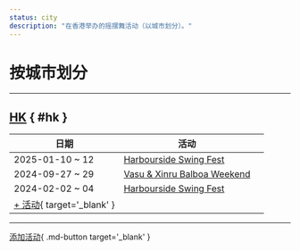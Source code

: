 ```yaml
---
status: city
description: "在香港举办的摇摆舞活动（以城市划分）。"
---
```


# 按城市划分

---

## <a id=hk></a>[HK](#hk) { #hk }

| 日期 | 活动 | |
| --- | --- | --- |
| 2025-01-10 ~ 12 | [Harbourside Swing Fest](harbourside-swing-fest-2025.md) |  |
| 2024-09-27 ~ 29 | [Vasu & Xinru Balboa Weekend](vasu-n-xinru-balboa-weekend-2024.md) |  |
| 2024-02-02 ~ 04 | [Harbourside Swing Fest](harbourside-swing-fest-2024.md) |  |
| [+ 活动](https://github.com/swingdance/events/issues/new?assignees=&labels=add+event&projects=&template=02-add_entity.yml&title=%5B2024%2Fhk%5D%20%3CName%3E&region=hk&province=HK&city=HK&org_id=&date_starts=2024-&date_ends=2024-){ target='_blank' }

---

[添加活动](https://github.com/swingdance/events/issues/new?assignees=&labels=add+event&projects=&template=02-add_entity.yml&title=%5Bhk%5D%20%3CName%3E&region=hk&province=&city=&org_id=2024){ .md-button target='_blank' }
